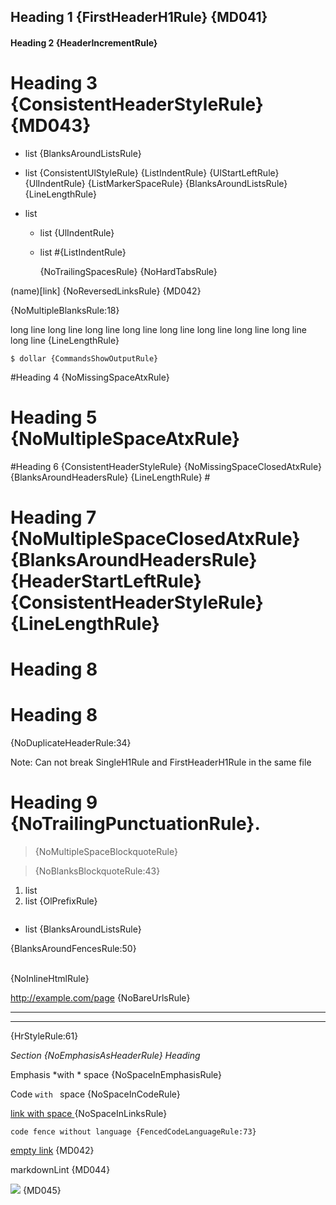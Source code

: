 ## Heading 1 {FirstHeaderH1Rule} {MD041}

#### Heading 2 {HeaderIncrementRule}

# Heading 3 {ConsistentHeaderStyleRule} {MD043} #

* list {BlanksAroundListsRule}
 +  list {ConsistentUlStyleRule} {ListIndentRule} {UlStartLeftRule} {UlIndentRule} {ListMarkerSpaceRule} {BlanksAroundListsRule} {LineLengthRule}

* list
   * list {UlIndentRule}
  * list #{ListIndentRule}

	{NoTrailingSpacesRule} {NoHardTabsRule} 

(name)[link] {NoReversedLinksRule} {MD042}


{NoMultipleBlanksRule:18}

long line long line long line long line long line long line long line long line long line {LineLengthRule}

    $ dollar {CommandsShowOutputRule}

#Heading 4 {NoMissingSpaceAtxRule}

#  Heading 5 {NoMultipleSpaceAtxRule}

#Heading 6 {ConsistentHeaderStyleRule} {NoMissingSpaceClosedAtxRule} {BlanksAroundHeadersRule} {LineLengthRule} #
 #  Heading 7 {NoMultipleSpaceClosedAtxRule} {BlanksAroundHeadersRule} {HeaderStartLeftRule} {ConsistentHeaderStyleRule} {LineLengthRule}  #

# Heading 8

# Heading 8

{NoDuplicateHeaderRule:34}

Note: Can not break SingleH1Rule and FirstHeaderH1Rule in the same file

# Heading 9 {NoTrailingPunctuationRule}.

>  {NoMultipleSpaceBlockquoteRule}

> {NoBlanksBlockquoteRule:43}

1. list
3. list {OlPrefixRule}

```js
```
* list {BlanksAroundListsRule}

{BlanksAroundFencesRule:50}

<br/> {NoInlineHtmlRule}

http://example.com/page {NoBareUrlsRule}

---

***

{HrStyleRule:61}

_Section {NoEmphasisAsHeaderRule} Heading_

Emphasis *with * space {NoSpaceInEmphasisRule}

Code `with ` space {NoSpaceInCodeRule}

[link with space ](link) {NoSpaceInLinksRule}

```
code fence without language {FencedCodeLanguageRule:73}
```

[empty link]() {MD042}

markdownLint {MD044}

![](image.jpg) {MD045}
